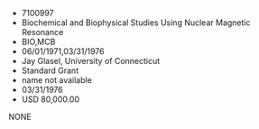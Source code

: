 * 7100997
* Biochemical and Biophysical Studies Using Nuclear Magnetic  Resonance
* BIO,MCB
* 06/01/1971,03/31/1976
* Jay Glasel, University of Connecticut
* Standard Grant
*   name not available
* 03/31/1976
* USD 80,000.00

NONE